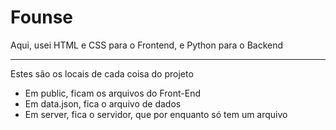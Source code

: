 # Founse
Aqui, usei HTML e CSS para o Frontend, e Python para o Backend

---

Estes são os locais de cada coisa do projeto
- Em public, ficam os arquivos do Front-End
- Em data.json, fica o arquivo de dados                                                                                                                            
- Em server, fica o servidor, que por enquanto só tem um arquivo
